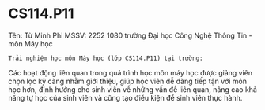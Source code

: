 # CS114.P11

Tên: Từ Minh Phi 
MSSV: 2252 1080
trường Đại học Công Nghệ Thông Tin - môn Máy học

    Trải nghiệm học môn Máy học (lớp CS114.P11) tại trường:

  Các hoạt động liên quan trong quá trình học môn máy học được giảng viên chọn lọc kỹ càng nhằm giới thiệu, giúp học viên
dễ dàng tiếp tận với môn học hơn, định hướng cho sinh viên về những vấn đề liên quan, nâng cao khả năng tự học của sinh viên
và cũng tạo điều kiện để sinh viên thực hành.
